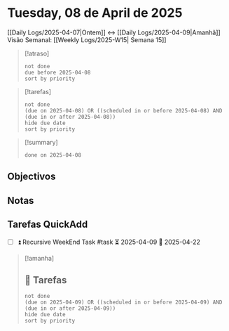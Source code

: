 # Tuesday, 08 de April de 2025
[[Daily Logs/2025-04-07|Ontem]]  <-> [[Daily Logs/2025-04-09|Amanhã]]
Visão Semanal: [[Weekly Logs/2025-W15| Semana 15]]


> [!atraso]
> ```tasks
> not done
> due before 2025-04-08
> sort by priority
> ```

> [!tarefas]
>```tasks
>not done
>(due on 2025-04-08) OR ((scheduled in or before 2025-04-08) AND (due in or after 2025-04-08))
>hide due date
>sort by priority
>```

> [!summary]
> ```tasks
> done on 2025-04-08
> ```


## Objectivos



## Notas



## Tarefas QuickAdd
- [ ]  ⏫ Recursive WeekEnd Task #task ⏳ 2025-04-09 📅 2025-04-22 




> [!amanha]
> 
> ## 💼 Tarefas
>
>```tasks
>not done
>(due on 2025-04-09) OR ((scheduled in or before 2025-04-09) AND (due in or after 2025-04-09))
>hide due date
>sort by priority
>```


